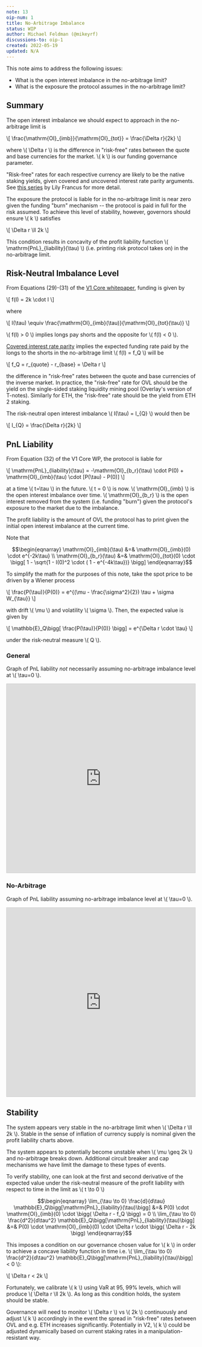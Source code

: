 ```yaml
---
note: 13
oip-num: 1
title: No-Arbitrage Imbalance
status: WIP
author: Michael Feldman (@mikeyrf)
discussions-to: oip-1
created: 2022-05-19
updated: N/A
---
```


This note aims to address the following issues:

- What is the open interest imbalance in the no-arbitrage limit?
- What is the exposure the protocol assumes in the no-arbitrage limit?


## Summary

The open interest imbalance we should expect to approach in the no-arbitrage limit is

\\[ \frac{\mathrm{OI}\_{imb}}{\mathrm{OI}\_{tot}} = \frac{\Delta r}{2k} \\]

where \\( \Delta r \\) is the difference in "risk-free" rates between the quote
and base currencies for the market. \\( k \\) is our funding governance parameter.

"Risk-free" rates for each respective currency are likely to be the native staking yields, given
covered and uncovered interest rate parity arguments. See [this series](https://nopeitslily.substack.com/p/risk-frees-and-currencies-part-three?utm_source=%2Fprofile%2F26558147-lily-francus&utm_medium=reader2&s=r) by Lily Francus for more detail.

The exposure the protocol is liable for in the no-arbitrage limit is near zero given the funding "burn" mechanism -- the protocol is paid in full for the risk assumed. To achieve this level of stability, however, governors should ensure \\( k \\) satisfies

\\[ \Delta r \ll 2k \\]

This condition results in concavity of the profit liability function \\( \mathrm{PnL}\_{liability}(\tau) \\) (i.e. printing risk protocol takes on) in the no-arbitrage limit.


## Risk-Neutral Imbalance Level

From Equations (29)-(31) of the [V1 Core whitepaper](https://planckcat.mypinata.cloud/ipfs/QmVMX7DH8Kh22kxMyDFGUJcw1a3irNPvyZBtAogkyJYJEv), funding is given by

\\[ f(I) = 2k \cdot I \\]

where

\\[ I(\tau) \equiv \frac{\mathrm{OI}\_{imb}(\tau)}{\mathrm{OI}\_{tot}(\tau)} \\]

\\( f(I) > 0 \\) implies longs pay shorts and the opposite for \\( f(I) < 0 \\).

[Covered interest rate parity](https://en.wikipedia.org/wiki/Interest_rate_parity#Covered_interest_rate_parity) implies the expected funding rate paid by the longs to the shorts in the no-arbitrage limit \\( f(I) = f_Q \\) will be

\\[ f_Q = r_{quote} - r_{base} = \Delta r \\]

the difference in "risk-free" rates between the quote and base currencies of the inverse market. In practice, the "risk-free" rate for OVL should be the yield on the single-sided staking liquidity mining pool (Overlay's version of T-notes). Similarly for ETH, the "risk-free" rate should be the yield from ETH 2 staking.

The risk-neutral open interest imbalance \\( I(\tau) = I\_{Q} \\) would then be

\\[ I\_{Q} = \frac{\Delta r}{2k} \\]


## PnL Liability

From Equation (32) of the V1 Core WP, the protocol is liable for

\\[ \mathrm{PnL}\_{liability}(\tau) = -\mathrm{OI}\_{b_r}(\tau) \cdot P(0) + \mathrm{OI}\_{imb}(\tau) \cdot [P(\tau) - P(0)] \\]

at a time \\( t=\tau \\) in the future. \\( t = 0 \\) is now. \\( \mathrm{OI}\_{imb} \\) is the open interest imbalance over time. \\( \mathrm{OI}\_{b_r} \\) is the open interest removed from the system (i.e. funding "burn") given the protocol's exposure to the market due to the imbalance.

The profit liability is the amount of OVL the protocol has to print given the initial open interest imbalance at the current time.

Note that

$$\begin{eqnarray}
\mathrm{OI}_{imb}(\tau) &=& \mathrm{OI}_{imb}(0) \cdot e^{-2k\tau} \\
\mathrm{OI}_{b_r}(\tau) &=& \mathrm{OI}_{tot}(0) \cdot \bigg[ 1 - \sqrt{1 - I(0)^2 \cdot ( 1 - e^{-4k\tau})} \bigg]
\end{eqnarray}$$

To simplify the math for the purposes of this note, take the spot price to be driven by a Wiener process

\\[ \frac{P(\tau)}{P(0)} = e^{(\mu - \frac{\sigma^2}{2}) \tau + \sigma W_{\tau}} \\]

with drift \\( \mu \\) and volatility \\( \sigma \\). Then, the expected value is given by

\\[ \mathbb{E}_Q\bigg[ \frac{P(\tau)}{P(0)} \bigg] = e^{\Delta r \cdot \tau} \\]

under the risk-neutral measure \\( Q \\).

### General

Graph of PnL liability *not* necessarily assuming no-arbitrage imbalance level at \\( \tau=0 \\).

<iframe src="https://www.desmos.com/calculator/xfutf8n66z?embed" width="500" height="500" style="border: 1px solid #ccc" frameborder=0></iframe>


### No-Arbitrage

Graph of PnL liability assuming no-arbitrage imbalance level at \\( \tau=0 \\).

<iframe src="https://www.desmos.com/calculator/vl0yo9m7u0?embed" width="500" height="500" style="border: 1px solid #ccc" frameborder=0></iframe>


## Stability

The system appears very stable in the no-arbitrage limit when \\( \Delta r \ll 2k \\). Stable in the sense of inflation of currency supply is nominal given the profit liability charts above.

The system appears to potentially become unstable when \\( \mu \geq 2k \\) and no-arbitrage breaks down. Additional circuit breaker and cap mechanisms we have limit the damage to these types of events.

To verify stability, one can look at the first and second derivative of the expected value under the risk-neutral measure of the profit liability with respect to time in the limit as \\( t \to 0 \\)

$$\begin{eqnarray}
\lim_{\tau \to 0} \frac{d}{d\tau} \mathbb{E}_Q\bigg[\mathrm{PnL}_{liability}(\tau)\bigg] &=& P(0) \cdot \mathrm{OI}_{imb}(0) \cdot \bigg( \Delta r - f_Q \bigg) = 0 \\
\lim_{\tau \to 0} \frac{d^2}{d\tau^2} \mathbb{E}_Q\bigg[\mathrm{PnL}_{liability}(\tau)\bigg] &=& P(0) \cdot \mathrm{OI}_{imb}(0) \cdot \Delta r \cdot \bigg( \Delta r - 2k \bigg)
\end{eqnarray}$$

This imposes a condition on our governance chosen value for \\( k \\) in order to achieve a concave liability function in time i.e. \\( \lim_{\tau \to 0} \frac{d^2}{d\tau^2} \mathbb{E}\_Q\bigg[\mathrm{PnL}_{liability}(\tau)\bigg] < 0 \\):

\\[ \Delta r < 2k \\]

Fortunately, we calibrate \\( k \\) using VaR at 95, 99% levels, which will produce \\( \Delta r \ll 2k \\). As long as this condition holds, the system should be stable.

Governance will need to monitor \\( \Delta r \\) vs \\( 2k \\) continuously and adjust \\( k \\) accordingly in the event the spread in "risk-free" rates between OVL and e.g. ETH increases significantly. Potentially in V2, \\( k \\) could be adjusted dynamically based on current staking rates in a manipulation-resistant way.
